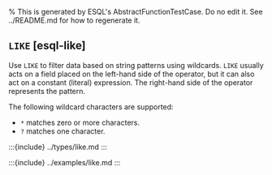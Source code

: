 % This is generated by ESQL's AbstractFunctionTestCase. Do no edit it. See ../README.md for how to regenerate it.

## `LIKE` [esql-like]

Use `LIKE` to filter data based on string patterns using wildcards. `LIKE` usually acts on a field placed on the left-hand side of the operator, but it can also act on a constant (literal) expression. The right-hand side of the operator represents the pattern.

The following wildcard characters are supported:

* `*` matches zero or more characters.
* `?` matches one character.


:::{include} ../types/like.md
:::

:::{include} ../examples/like.md
:::
